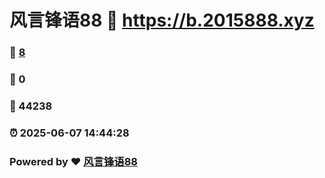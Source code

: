 # 风言锋语88 :link: https://b.2015888.xyz 
### :page_facing_up: [8](https://b.2015888.xyz/tag.html) 
### :speech_balloon: 0 
### :hibiscus: 44238 
### :alarm_clock: 2025-06-07 14:44:28 
### Powered by :heart: [风言锋语88](https://yf1688.top/wo)
